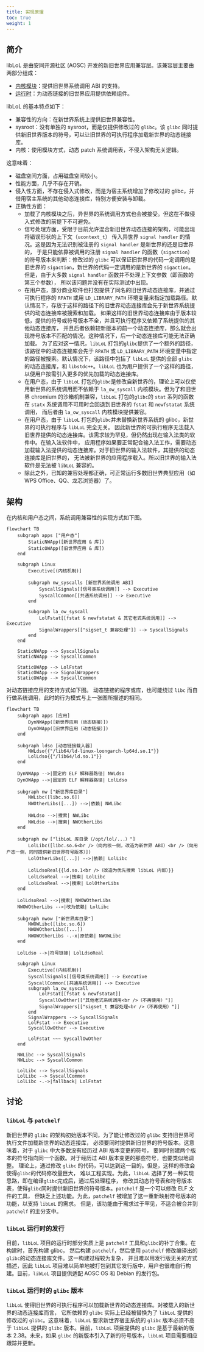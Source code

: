 ```yaml
---
title: 实现原理
toc: true
weight: 1
---
```


## 简介

libLoL 是由安同开源社区 (AOSC) 开发的新旧世界应用兼容层。该兼容层主要由两部分组成：

* [内核模块](https://github.com/AOSC-Dev/la_ow_syscall)：提供旧世界系统调用 ABI 的支持。
* [运行时](https://github.com/shankerwangmiao/liblol)：为动态链接的旧世界应用提供依赖组件。

libLoL 的基本特点如下：

* 兼容性的方向：在新世界系统上提供旧世界兼容性。
* sysroot：没有单独的 sysroot，而是仅提供修改过的 `glibc`。该 `glibc` 同时提供新旧世界版本的符号，可以让旧世界的可执行程序加载新世界的动态链接库。
* 内核：使用模块方式，动态 patch 系统调用表，不侵入架构无关逻辑。

这意味着：

* 磁盘空间方面，占用磁盘空间较小。
* 性能方面，几乎不存在开销。
* 侵入性方面，不存在侵入式修改，而是为宿主系统增加了修改过的 glibc，并借用宿主系统的其他动态连接库，特别方便安装与卸载。
* 正确性方面：
    * 加载了内核模块之后，异世界的系统调用方式也会被接受。但这在不做侵入式修改的前提下不可避免。
    * 信号处理方面，受限于目前允许混合新旧世界动态连接的架构，可能出现将错误形状的上下文（`ucontext_t`）
      传入异世界 `signal handler` 的情况。这是因为无法识别被注册的 `signal handler` 是新世界的还是旧世界的，
      于是只能依靠被调用的注册 `signal handler` 的函数（`sigaction`）的符号版本来判断：修改过的 `glibc`
      可以保证旧世界的代码一定调用的是旧世界的 `sigaction`，新世界的代码一定调用的是新世界的 `sigaction`。
      但是，由于大多数 `signal handler` 函数并不处理上下文参数（即函数的第三个参数），
      所以该问题并没有在实际测试中出现。
    * 在用户态，部分商业软件也打包提供了同名的旧世界动态连接库，并通过可执行程序的 `RPATH` 或用
      `LD_LIBRARY_PATH` 环境变量来指定加载路径。默认情况下，存放于这样的路径下的旧世界动态连接库会先于新世界系统提供的动态连接库被搜索和加载。
      如果这样的旧世界动态连接库由于版本较低，提供的符号或符号版本不全，并且可执行程序又依赖了系统提供的其他动态连接库，
      并且后者依赖较新版本的前一个动态连接库，那么就会出现符号版本不匹配的情况。这种情况下，后一个动态连接库可能无法正确加载。
      为了应对这一情况，`libLoL` 打包的`glibc`提供了一个额外的路径，该路径中的动态连接库会先于 `RPATH`
      或 `LD_LIBRARY_PATH`
      环境变量中指定的路径被搜索。默认情况下，该路径中包括了 `libLoL` 提供的全部 `glibc`
      的动态连接库，和 `libstdc++`。`libLoL`
      也为用户提供了一个这样的路径，以便用户按需引入更多的优先加载的动态连接库。
    * 在用户态，由于 `libLoL` 打包的`glibc`是修改自新世界的，理论上可以仅使用新世界的系统调用而不依赖于 `la_ow_syscall`
      内核模块。但为了和旧世界 chromium
      的沙箱机制兼容，`libLoL` 打包的`glibc`的 `stat` 系列的函数在 `statx` 系统调用不可用时会回退到旧世界的 `fstat`
      和 `newfstatat` 系统调用，
      而后者由 `la_ow_syscall` 内核模块提供兼容。
    * 在用户态，由于 `libLoL` 打包的`glibc`并未替换新世界系统的 glibc，新世界的可执行程序与 `libLoL` 完全无关。
      因此新世界的可执行程序无法载入旧世界提供的动态连接库。该需求较为罕见，但仍然出现在输入法类的软件中。在输入法软件中，
      应用程序如果要正常配合输入法工作，需要动态加载输入法提供的动态连接库。对于旧世界的输入法软件，其提供的动态连接库是旧世界的，
      无法被新世界的应用程序载入。所以旧世界的输入法软件是无法被 `libLoL` 兼容的。
    * 除此之外，已知的兼容处理都正确，可正常运行多数旧世界典型应用（如 WPS Office、QQ、龙芯浏览器）了。

## 架构

在内核和用户态之间，系统调用兼容性的实现方式如下图。

```mermaid
flowchart TB
    subgraph apps ["用户态"]
        StaticNWApp([新世界应用 & 库])
        StaticOWApp([旧世界应用 & 库])
    end

    subgraph Linux
        Executive[(内核机制)]

        subgraph nw_syscalls [新世界系统调用 ABI]
            SyscallSignals[[信号类系统调用]] --> Executive
            SyscallCommon[[共通系统调用]] --> Executive
        end

        subgraph la_ow_syscall
            LolFstat[[fstat & newfstatat & 其它老式系统调用]] --> Executive
            SignalWrappers[["sigset_t 兼容处理"]] --> SyscallSignals
        end
    end

    StaticNWApp --> SyscallSignals
    StaticNWApp --> SyscallCommon

    StaticOWApp --> LolFstat
    StaticOWApp --> SignalWrappers
    StaticOWApp --> SyscallCommon
```

对动态链接应用的支持方式如下图。
动态链接的程序或库，也可能绕过 `libc` 而自行做系统调用，此时的行为模式与上一张图所描述的相同。

```mermaid
flowchart TB
    subgraph apps [应用]
        DynNWApp([新世界应用（动态链接）])
        DynOWApp([旧世界应用（动态链接）])
    end

    subgraph ldso [动态链接载入器]
        NWLdso{{"/lib64/ld-linux-loongarch-lp64d.so.1"}}
        LolLdso{{"/lib64/ld.so.1"}}
    end

    DynNWApp -->|固定的 ELF 解释器路径| NWLdso
    DynOWApp -->|固定的 ELF 解释器路径| LolLdso

    subgraph nw ["新世界库目录"]
        NWLibc([libc.so.6])
        NWOtherLibs([...]) -->|依赖| NWLibc

        NWLdso -->|搜索| NWLibc
        NWLdso -->|搜索| NWOtherLibs
    end

    subgraph ow ["libLoL 库目录（/opt/lol/...）"]
        LolLibc([libc.so.6<br />（向内核一侧，改造为新世界 ABI）<br />（向用户态一侧，同时提供新旧世界符号版本）])
        LolOtherLibs([...]) -->|依赖| LolLibc

        LolLdsoReal{{ld.so.1<br />（改造为优先搜索 libLoL 内部）}}
        LolLdsoReal -->|搜索| LolLibc
        LolLdsoReal -->|搜索| LolOtherLibs
    end

    LolLdsoReal -->|搜索| NWOWOtherLibs
    NWOWOtherLibs -->|改为依赖| LolLibc

    subgraph nwow ["新世界库目录"]
        NWOWLibc([libc.so.6])
        NWOWOtherLibs([...])
        NWOWOtherLibs -.-x|原依赖| NWOWLibc
    end

    LolLdso -->|符号链接| LolLdsoReal

    subgraph Linux
        Executive[(内核机制)]
        SyscallSignals[[信号类系统调用]] --> Executive
        SyscallCommon[[共通系统调用]] --> Executive
        subgraph la_ow_syscall
            LolFstat[[fstat & newfstatat]]
            SyscallOwOther[["其他老式系统调用<br />（不再使用）"]]
            SignalWrappers[["sigset_t 兼容处理<br />（不再使用）"]]
        end
        SignalWrappers --> SyscallSignals
        LolFstat --> Executive
        SyscallOwOther --> Executive

        LolFstat ~~~ SyscallOwOther
    end

    NWLibc --> SyscallSignals
    NWLibc --> SyscallCommon

    LolLibc --> SyscallSignals
    LolLibc --> SyscallCommon
    LolLibc -.->|fallback| LolFstat
```

## 讨论

### `libLoL` 与 `patchelf`

新旧世界的 `glibc` 的架构初始版本不同，为了能让修改过的 `glibc` 支持旧世界可执行文件加载新世界的动态连接库，
必须要同时提供新旧世界的符号版本。这意味着，对于 `glibc` 中大多数没有经历过 ABI 版本变更的符号，
要同时创建两个版本的符号指向同一个函数。对于经历过 ABI 版本变更的那些符号，也要类似地调整。
理论上，通过修改 `glibc` 的代码，可以达到这一目的。但是，这样的修改会使得`glibc`的代码修改量巨大，
难以工程实现。为此，`libLoL` 选择了另一种实现思路，即在编译`glibc`完成后，通过后处理程序，
修改其动态符号表和符号版本表，使得`glibc`同时提供新旧世界的符号版本。`patchelf` 是一个可以修改 ELF 文件的工具，
但缺乏上述功能。为此，`patchelf` 被增加了这一重新映射符号版本的功能，以支持 `libLoL` 的需求。
但是，该功能由于需求过于罕见，不适合被合并到 `patchelf` 的主分支中。

### `libLoL` 运行时的发行

目前，`libLoL` 项目的运行时部分实质上是 `patchelf` 工具和`glibc`的补丁合集。在构建时，首先构建 glibc，
然后构建 `patchelf`，然后使用 `patchelf` 修改编译出的`glibc`的动态连接库文件。这一构建过程较为复杂，
并且难以用发行版无关的方式描述，因此 `libLoL` 项目难以简单地被打包到其它发行版中，用户也很难自行构建。目前，`libLoL`
项目提供适配 AOSC OS 和 Debian 的发行包。

### `libLoL` 运行时的 `glibc` 版本

`libLoL` 使得旧世界的可执行程序可以加载新世界的动态连接库。对被载入的新世界的动态连接库而言，
它所依赖的 `glibc` 实际上已经被替换为了 `libLoL` 提供的修改过的 `glibc`。这意味着，`libLoL`
要求新世界宿主系统的 `glibc` 版本必须不高于 `libLoL` 提供的 `glibc` 版本。目前，`libLoL` 项目提供的
`glibc` 是基于最新的版本 2.38。未来，如果 `glibc` 的新版本引入了新的符号版本，`libLoL`
项目需要相应跟踪并更新。
